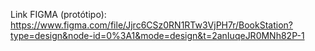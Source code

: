 Link FIGMA (protótipo): https://www.figma.com/file/Jjrc6CSz0RN1RTw3VjPH7r/BookStation?type=design&node-id=0%3A1&mode=design&t=2anIuqeJR0MNh82P-1
